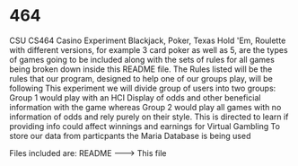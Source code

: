 # 464
CSU CS464 Casino Experiment 
Blackjack, Poker, Texas Hold 'Em, Roulette with different versions, for example 3 card poker as well as 5, are the types of games going to be included along with the sets of rules for all games being broken down inside this README file.
The Rules listed will be the rules that our program, designed to help one of our groups play, will be following
This experiment we will divide group of users into two groups: Group 1 would play with an HCI Display of odds and other beneficial information with the game whereas Group 2 would play all games with no information of odds and rely purely on their style.
This is directed to learn if providing info could affect winnings and earnings for Virtual Gambling
To store our data from particpants the Maria Database is being used

Files included are:
README ---> This file
